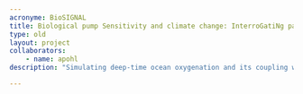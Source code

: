 ```yaml
---
acronyme: BioSIGNAL
title: Biological pump Sensitivity and climate change: InterroGatiNg past environmentAL perturbations
type: old
layout: project
collaborators:
    - name: apohl
description: "Simulating deep-time ocean oxygenation and its coupling with the evolution of the marine biosphere"

---
```

